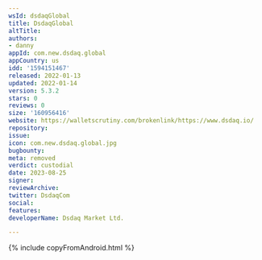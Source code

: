 ```yaml
---
wsId: dsdaqGlobal
title: DsdaqGlobal
altTitle: 
authors:
- danny
appId: com.new.dsdaq.global
appCountry: us
idd: '1594151467'
released: 2022-01-13
updated: 2022-01-14
version: 5.3.2
stars: 0
reviews: 0
size: '160956416'
website: https://walletscrutiny.com/brokenlink/https://www.dsdaq.io/
repository: 
issue: 
icon: com.new.dsdaq.global.jpg
bugbounty: 
meta: removed
verdict: custodial
date: 2023-08-25
signer: 
reviewArchive: 
twitter: DsdaqCom
social: 
features: 
developerName: Dsdaq Market Ltd.

---
```


{% include copyFromAndroid.html %}
